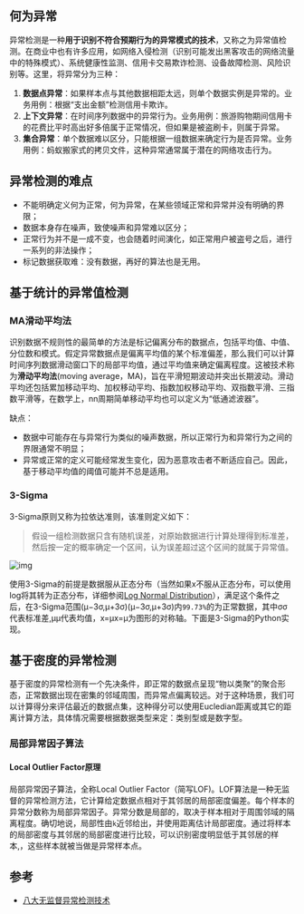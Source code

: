 ## 何为异常

异常检测是一种**用于识别不符合预期行为的异常模式的技术**，又称之为异常值检测。在商业中也有许多应用，如网络入侵检测（识别可能发出黑客攻击的网络流量中的特殊模式）、系统健康性监测、信用卡交易欺诈检测、设备故障检测、风险识别等。这里，将异常分为三种：

1. **数据点异常**：如果样本点与其他数据相距太远，则单个数据实例是异常的。业务用例：根据“支出金额”检测信用卡欺诈。
2. **上下文异常**：在时间序列数据中的异常行为。业务用例：旅游购物期间信用卡的花费比平时高出好多倍属于正常情况，但如果是被盗刷卡，则属于异常。
3. **集合异常**：单个数据难以区分，只能根据一组数据来确定行为是否异常。业务用例：蚂蚁搬家式的拷贝文件，这种异常通常属于潜在的网络攻击行为。

## 异常检测的难点

- 不能明确定义何为正常，何为异常，在某些领域正常和异常并没有明确的界限；
- 数据本身存在噪声，致使噪声和异常难以区分；
- 正常行为并不是一成不变，也会随着时间演化，如正常用户被盗号之后，进行一系列的非法操作；
- 标记数据获取难：没有数据，再好的算法也是无用。



## 基于统计的异常值检测

### MA滑动平均法

识别数据不规则性的最简单的方法是标记偏离分布的数据点，包括平均值、中值、分位数和模式。假定异常数据点是偏离平均值的某个标准偏差，那么我们可以计算时间序列数据滑动窗口下的局部平均值，通过平均值来确定偏离程度。这被技术称为**滑动平均法**(moving average，MA)，旨在平滑短期波动并突出长期波动。滑动平均还包括累加移动平均、加权移动平均、指数加权移动平均、双指数平滑、三指数平滑等，在数学上，nn周期简单移动平均也可以定义为“低通滤波器”。

缺点：

- 数据中可能存在与异常行为类似的噪声数据，所以正常行为和异常行为之间的界限通常不明显；
- 异常或正常的定义可能经常发生变化，因为恶意攻击者不断适应自己。因此，基于移动平均值的阈值可能并不总是适用。

### 3-Sigma

3-Sigma原则又称为拉依达准则，该准则定义如下：

> 假设一组检测数据只含有随机误差，对原始数据进行计算处理得到标准差，然后按一定的概率确定一个区间，认为误差超过这个区间的就属于异常值。

![img](https://www.csuldw.com/assets/articleImg/2019/3-sigma-all.png)

使用3-Sigma的前提是数据服从正态分布（当然如果x不服从正态分布，可以使用log将其转为正态分布，详细参阅[Log Normal Distribution](https://en.wikipedia.org/wiki/Log-normal_distribution)），满足这个条件之后，在3-Sigma范围(μ−3σ,μ+3σ)(μ−3σ,μ+3σ)内`99.73%`的为正常数据，其中σσ代表标准差,μμ代表均值，x=μx=μ为图形的对称轴。下面是3-Sigma的Python实现。

## 基于密度的异常检测

基于密度的异常检测有一个先决条件，即正常的数据点呈现“物以类聚”的聚合形态，正常数据出现在密集的邻域周围，而异常点偏离较远。对于这种场景，我们可以计算得分来评估最近的数据点集，这种得分可以使用Eucledian距离或其它的距离计算方法，具体情况需要根据数据类型来定：类别型或是数字型。

### 局部异常因子算法

#### Local Outlier Factor原理

局部异常因子算法，全称Local Outlier Factor（简写LOF)。LOF算法是一种无监督的异常检测方法，它计算给定数据点相对于其邻居的局部密度偏差。每个样本的异常分数称为局部异常因子。异常分数是局部的，取决于样本相对于周围邻域的隔离程度。确切地说，局部性由`k`近邻给出，并使用距离估计局部密度。通过将样本的局部密度与其邻居的局部密度进行比较，可以识别密度明显低于其邻居的样本,，这些样本就被当做是异常样本点。







## 参考

- [八大无监督异常检测技术](https://www.csuldw.com/2019/03/24/2019-03-24-anomaly-detection-introduction/)

